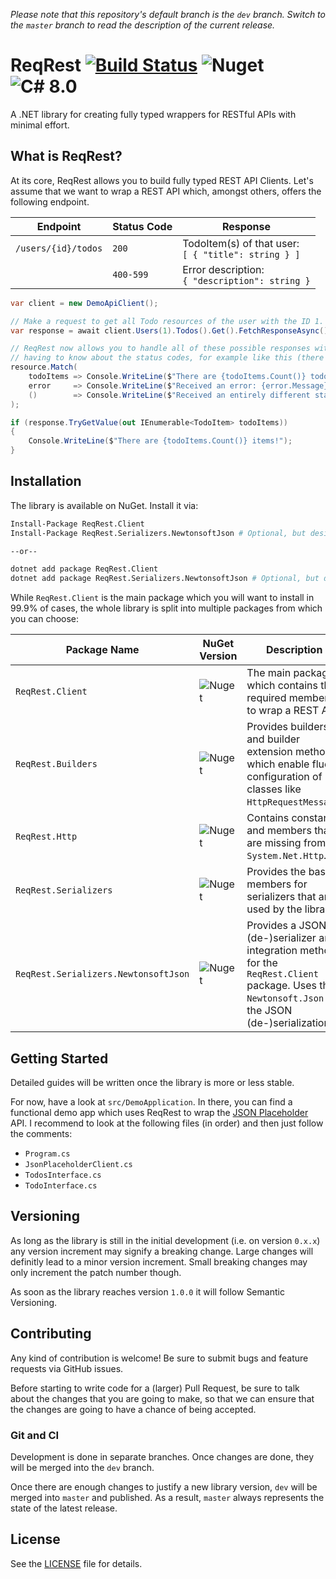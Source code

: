 _Please note that this repository's default branch is the `dev` branch. Switch to the `master`
branch to read the description of the current release._

# ReqRest [![Build Status](https://dev.azure.com/ManuelRoemer/ReqRest/_apis/build/status/ReqRest?branchName=master)](https://dev.azure.com/ManuelRoemer/ReqRest/_build/latest?definitionId=12&branchName=master) ![Nuget](https://img.shields.io/nuget/v/ReqRest.Client.svg) ![C# 8.0](https://img.shields.io/badge/C%23-Nullable%20Reference%20Types-success.svg)

A .NET library for creating fully typed wrappers for RESTful APIs with minimal effort.


## What is ReqRest?

At its core, ReqRest allows you to build fully typed REST API Clients.
Let's assume that we want to wrap a REST API which, amongst others, offers the following endpoint.

| Endpoint | Status Code | Response |
| -------- | ----------- | -------- |
| `/users/{id}/todos` | `200`     | TodoItem(s) of that user: <br/> `[ { "title": string } ]` |
|                     | `400-599` | Error description: <br/> `{ "description": string }` |

```csharp
var client = new DemoApiClient();

// Make a request to get all Todo resources of the user with the ID 1.
var response = await client.Users(1).Todos().Get().FetchResponseAsync();

// ReqRest now allows you to handle all of these possible responses without
// having to know about the status codes, for example like this (there are also other ways):
resource.Match(
    todoItems => Console.WriteLine($"There are {todoItems.Count()} todo items!"),
    error     => Console.WriteLine($"Received an error: {error.Message}."),
    ()        => Console.WriteLine($"Received an entirely different status code.")
);

if (response.TryGetValue(out IEnumerable<TodoItem> todoItems))
{
    Console.WriteLine($"There are {todoItems.Count()} items!");
}

```


## Installation

The library is available on NuGet. Install it via:

```sh
Install-Package ReqRest.Client
Install-Package ReqRest.Serializers.NewtonsoftJson # Optional, but desired in most cases.

--or--

dotnet add package ReqRest.Client
dotnet add package ReqRest.Serializers.NewtonsoftJson # Optional, but desired in most cases. 
```

While `ReqRest.Client` is the main package which you will want to install in 99.9% of cases,
the whole library is split into multiple packages from which you can choose:

| Package Name                         | NuGet Version | Description |
| ------------------------------------ | ------------- |------------ |
| `ReqRest.Client`                     | ![Nuget](https://img.shields.io/nuget/v/ReqRest.Client.svg) | The main package which contains the required members to wrap a REST API. |
| `ReqRest.Builders`                   | ![Nuget](https://img.shields.io/nuget/v/ReqRest.Builders.svg) | Provides builders and builder extension methods which enable fluent configuration of classes like `HttpRequestMessage`. |
| `ReqRest.Http`                       | ![Nuget](https://img.shields.io/nuget/v/ReqRest.Http.svg) | Contains constants and members that are missing from `System.Net.Http`. |
| `ReqRest.Serializers`                | ![Nuget](https://img.shields.io/nuget/v/ReqRest.Serializers.svg) | Provides the base members for serializers that are used by the library. |
| `ReqRest.Serializers.NewtonsoftJson` | ![Nuget](https://img.shields.io/nuget/v/ReqRest.Serializers.NewtonsoftJson.svg) | Provides a JSON (de-)serializer and integration methods for the `ReqRest.Client` package. Uses the `Newtonsoft.Json` for the JSON (de-)serialization. |


## Getting Started

Detailed guides will be written once the library is more or less stable.

For now, have a look at `src/DemoApplication`.
In there, you can find a functional demo app which uses ReqRest to wrap the [JSON Placeholder](https://jsonplaceholder.typicode.com/)
API.
I recommend to look at the following files (in order) and then just follow the comments:

* `Program.cs`
* `JsonPlaceholderClient.cs`
* `TodosInterface.cs`
* `TodoInterface.cs`


## Versioning

As long as the library is still in the initial development (i.e. on version `0.x.x`) any
version increment may signify a breaking change.
Large changes will definitly lead to a minor version increment.
Small breaking changes may only increment the patch number though.

As soon as the library reaches version `1.0.0` it will follow Semantic Versioning.


## Contributing

Any kind of contribution is welcome! Be sure to submit bugs and feature requests via GitHub issues.

Before starting to write code for a (larger) Pull Request, be sure to talk about the changes that
you are going to make, so that we can ensure that the changes are going to have a chance of being 
accepted.


### Git and CI

Development is done in separate branches. Once changes are done, they will be merged into the
`dev` branch.

Once there are enough changes to justify a new library version, `dev` will be merged into `master`
and published.
As a result, `master` always represents the state of the latest release. 


## License

See the [LICENSE](./LICENSE) file for details.

